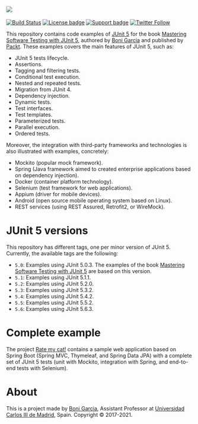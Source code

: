 # [![][Logo]][GitHub Repository]

[![Build Status](https://travis-ci.org/bonigarcia/mastering-junit5.svg?branch=master)](https://travis-ci.org/bonigarcia/mastering-junit5)
[![License badge](https://img.shields.io/badge/license-Apache2-green.svg)](http://www.apache.org/licenses/LICENSE-2.0)
[![Support badge](https://img.shields.io/badge/stackoverflow-junit5-green.svg)](http://stackoverflow.com/questions/tagged/junit5)
[![Twitter Follow](https://img.shields.io/twitter/follow/boni_gg.svg?style=social)](https://twitter.com/boni_gg)

This repository contains code examples of [JUnit 5] for the book [Mastering Software Testing with JUnit 5], authored by [Boni Garcia] and published by [Packt]. These examples covers the main features of JUnit 5, such as:

* JUnit 5 tests lifecycle.
* Assertions.
* Tagging and filtering tests.
* Conditional test execution.
* Nested and repeated tests.
* Migration from JUnit 4.
* Dependency injection.
* Dynamic tests.
* Test interfaces.
* Test templates.
* Parameterized tests.
* Parallel execution.
* Ordered tests.

Moreover, the integration with third-party frameworks and technologies is also illustrated with examples, concretely:

* Mockito (popular mock framework).
* Spring (Java framework aimed to created enterprise applications based on dependency injection).
* Docker (container platform technology).
* Selenium (test framework for web applications).
* Appium (driver for mobile devices).
* Android (open source mobile operating system based on Linux).
* REST services (using REST Assured, Retrofit2, or WireMock).

# JUnit 5 versions

This repository has different tags, one per minor version of JUnit 5. Currently, the available tags are the following:

* `5.0`: Examples using JUnit 5.0.3. The examples of the book [Mastering Software Testing with JUnit 5] are based on this version.
* `5.1`: Examples using JUnit 5.1.1.
* `5.2`: Examples using JUnit 5.2.0.
* `5.3`: Examples using JUnit 5.3.2.
* `5.4`: Examples using JUnit 5.4.2.
* `5.5`: Examples using JUnit 5.5.2.
* `5.6`: Examples using JUnit 5.6.3.

# Complete example

The project [Rate my cat!] contains a sample web application based on Spring Boot (Spring MVC, Thymeleaf, and Spring Data JPA)
with a complete set of JUnit 5 tests (unit with Mockito, integration with Spring, and end-to-end tests with Selenium).  

# About

This is a project made by [Boni Garcia], Assistant Professor at [Universidad Carlos III de Madrid], Spain. Copyright &copy; 2017-2021.

[JUnit 5]: http://junit.org/junit5/
[Boni Garcia]: http://bonigarcia.github.io/
[Universidad Carlos III de Madrid]: http://www.it.uc3m.es/bogarcia/index.html
[Logo]: http://bonigarcia.github.io/img/mastering_junit5_logo.png
[GitHub Repository]: https://github.com/bonigarcia/mastering-junit5
[Mastering Software Testing with JUnit 5]: https://www.amazon.com/Mastering-Software-Testing-JUnit-Comprehensive-ebook/dp/B076ZQCK5Q
[Packt]: https://www.packtpub.com/web-development/mastering-software-testing-junit-5
[Rate my cat!]: https://github.com/bonigarcia/rate-my-cat
